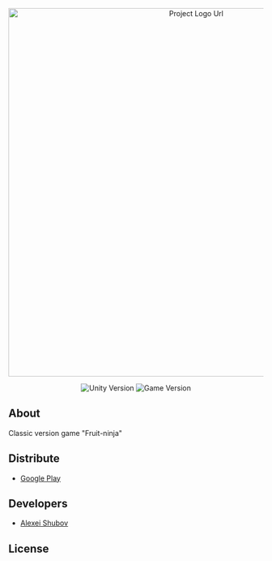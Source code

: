 <p align="center">
      <img src="https://i.ibb.co/tM48vm7/wp7567410-fruit-ninja-wallpapers.png" alt="Project Logo Url" width="726">
</p>

<p align="center">
   <img src="https://img.shields.io/badge/Unity-2020.3.25f1-yellowgreen" alt="Unity Version">
   <img src="https://img.shields.io/badge/Game%20Version-v1%20(Alpha)-orange" alt="Game Version">
</p>

## About

Classic version game "Fruit-ninja"

## Distribute

- [Google Play](https://play.google.com/)


## Developers

- [Alexei Shubov](https://github.com/AlexeiShubov92)

## License
